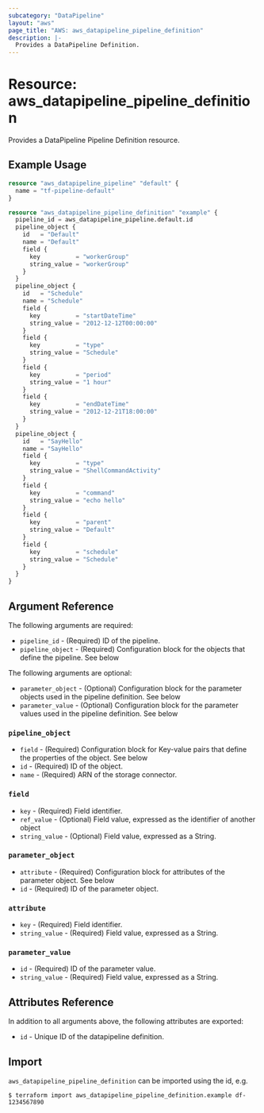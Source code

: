```yaml
---
subcategory: "DataPipeline"
layout: "aws"
page_title: "AWS: aws_datapipeline_pipeline_definition"
description: |-
  Provides a DataPipeline Definition.
---
```


# Resource: aws_datapipeline_pipeline_definition

Provides a DataPipeline Pipeline Definition resource.

## Example Usage

```terraform
resource "aws_datapipeline_pipeline" "default" {
  name = "tf-pipeline-default"
}

resource "aws_datapipeline_pipeline_definition" "example" {
  pipeline_id = aws_datapipeline_pipeline.default.id
  pipeline_object {
    id   = "Default"
    name = "Default"
    field {
      key          = "workerGroup"
      string_value = "workerGroup"
    }
  }
  pipeline_object {
    id   = "Schedule"
    name = "Schedule"
    field {
      key          = "startDateTime"
      string_value = "2012-12-12T00:00:00"
    }
    field {
      key          = "type"
      string_value = "Schedule"
    }
    field {
      key          = "period"
      string_value = "1 hour"
    }
    field {
      key          = "endDateTime"
      string_value = "2012-12-21T18:00:00"
    }
  }
  pipeline_object {
    id   = "SayHello"
    name = "SayHello"
    field {
      key          = "type"
      string_value = "ShellCommandActivity"
    }
    field {
      key          = "command"
      string_value = "echo hello"
    }
    field {
      key          = "parent"
      string_value = "Default"
    }
    field {
      key          = "schedule"
      string_value = "Schedule"
    }
  }
}
```

## Argument Reference

The following arguments are required:

* `pipeline_id` - (Required) ID of the pipeline.
* `pipeline_object` - (Required) Configuration block for the objects that define the pipeline. See below

The following arguments are optional:

* `parameter_object` - (Optional) Configuration block for the parameter objects used in the pipeline definition. See below
* `parameter_value` - (Optional) Configuration block for the parameter values used in the pipeline definition. See below

### `pipeline_object`

* `field` - (Required) Configuration block for Key-value pairs that define the properties of the object. See below
* `id` - (Required) ID of the object.
* `name` - (Required) ARN of the storage connector.

### `field`

* `key` - (Required) Field identifier.
* `ref_value` - (Optional) Field value, expressed as the identifier of another object
* `string_value` - (Optional) Field value, expressed as a String.

### `parameter_object`

* `attribute` - (Required) Configuration block for attributes of the parameter object. See below
* `id` - (Required) ID of the parameter object.

### `attribute`

* `key` - (Required) Field identifier.
* `string_value` - (Required) Field value, expressed as a String.

### `parameter_value`

* `id` - (Required) ID of the parameter value.
* `string_value` - (Required) Field value, expressed as a String.

## Attributes Reference

In addition to all arguments above, the following attributes are exported:

* `id` - Unique ID of the datapipeline definition.


## Import

`aws_datapipeline_pipeline_definition` can be imported using the id, e.g.

```
$ terraform import aws_datapipeline_pipeline_definition.example df-1234567890
```
